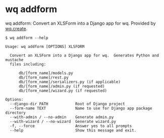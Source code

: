 wq addform
==========

wq addform: Convert an XLSForm into a Django app for wq.
Provided by [wq.create].

```shell
$ wq addform --help

Usage: wq addform [OPTIONS] XLSFORM

  Convert an XLSForm into a Django app for wq.  Generates Python and mustache
  files including:

      db/[form_name]/models.py
      db/[form_name]/rest.py
      db/[form_name]/serializers.py (if applicable)
      db/[form_name]/admin.py (if requested)
      db/[form_name]/wizard.py (if requested)

Options:
  --django-dir PATH            Root of Django project
  --form-name TEXT             Name to use for Django app package directory
  --with-admin / --no-admin    Generate admin.py
  --with-wizard / --no-wizard  Generate wizard.py
  -f, --force                  Answer yes to all prompts
  --help                       Show this message and exit.
```

[wq.create]: ./index.md
